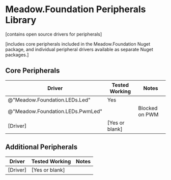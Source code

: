 # Meadow.Foundation Peripherals Library

[contains open source drivers for peripherals]

[includes core peripherals included in the Meadow.Foundation Nuget package, and individual peripheral drivers available as separate Nuget packages.]


## Core Peripherals

| Driver           | Tested Working      | Notes                             |
|------------------|---------------------|-----------------------------------|
| @"Meadow.Foundation.LEDs.Led" | Yes                 | |
| @"Meadow.Foundation.LEDs.PwmLed" |                     | Blocked on PWM |
| [Driver]         | [Yes or blank]      | |


## Additional Peripherals

| Driver           | Tested Working      | Notes                             |
|------------------|---------------------|-----------------------------------|
| [Driver]         | [Yes or blank]      | |
